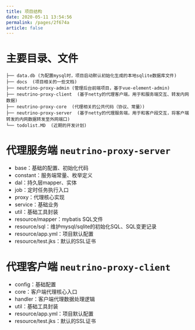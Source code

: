 ```yaml
---
title: 项目结构
date: 2020-05-11 13:54:56
permalink: /pages/2f674a
article: false
---
```


# 主要目录、文件

```
├── data.db (为配置mysql时，项目启动默认初始化生成的本地sqlite数据库文件)
├── docs  (项目相关的一些文档)
├── neutrino-proxy-admin (管理后台前端项目，基于vue-element-admin)
├── neutrino-proxy-client  (基于netty的代理客户端，用于和服务端交互、转发内网数据)
├── neutrino-proxy-core  (代理相关的公共代码（协议、常量）)
├── neutrino-proxy-server  (基于netty的代理服务端，用于和客户段交互，将客户端转发的内网数据转发至外网端口)
└── todolist.MD  (近期的开发计划)
```

# 代理服务端 `neutrino-proxy-server`
- base：基础的配置、初始化代码
- constant：服务端常量、枚举定义
- dal：持久层mapper、实体
- job：定时任务执行入口
- proxy：代理核心实现
- service：基础业务
- util：基础工具封装
- resource/mapper：mybatis SQL文件
- resource/sql：维护mysql/sqlite的初始化SQL、SQL变更记录
- resource/app.yml：项目默认配置
- resource/test.jks：默认的SSL证书

# 代理客户端 `neutrino-proxy-client`
- config：基础配置
- core：客户端代理核心入口
- handler：客户端代理数据处理逻辑
- util：基础工具封装
- resource/app.yml：项目默认配置
- resource/test.jks：默认的SSL证书